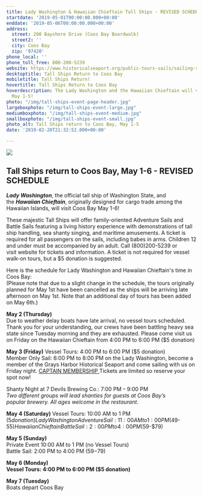 ```yaml
---
title: Lady Washington & Hawaiian Chieftain Tall Ships - REVISED SCHEDULE
startdate: '2019-05-01T00:00:00.000+00:00'
enddate: '2019-05-06T00:00:00.000+00:00'
address:
  street: 200 Bayshore Drive (Coos Bay Boardwalk)
  street2: ''
  city: Coos Bay
  zip: '97420'
phone_local: ''
phone_toll_free: 800-200-5239
website: https://www.historicalseaport.org/public-tours-sails/sailing-schedule/coos-bay-oregon/
desktoptitle: Tall Ships Return to Coos Bay
mobiletitle: Tall Ships Return!
hovertitle: Tall Ships Return to Coos Bay
hoverdescription: The Lady Washington and the Hawaiian Chieftain will visit Coos Bay
  May 1-5!
photo: "/img/tall-ships-event-page-header.jpg"
largeboxphoto: "/img/tall-ships-event-large.jpg"
mediumboxphoto: "/img/tall-ships-event-medium.jpg"
smallboxphoto: "/img/tall-ships-event-small.jpg"
photo_alt: Tall Ships return to Coos Bay, May 1-5
date: '2019-02-20T21:32:52.000+00:00'

---
```

![](/img/tall-ships-blog-header-695x322.jpg)

## Tall Ships return to Coos Bay, May 1-6 - REVISED SCHEDULE

**_Lady Washington_**, the official tall ship of Washington State, and the **_Hawaiian Chieftain_**, originally designed for cargo trade among the Hawaiian Islands, will visit Coos Bay May 1-6!

These majestic Tall Ships will offer family-oriented Adventure Sails and Battle Sails featuring a living history experience with demonstrations of tall ship handling, sea shanty singing, and maritime amusements. A ticket is required for all passengers on the sails, including babes in arms. Children 12 and under must be accompanied by an adult.
Call (800)200-5239 or visit website for tickets and information. A ticket is not required for vessel walk-on tours, but a $5 donation is suggested.

Here is the schedule for Lady Washington and Hawaiian Chieftain's time in Coos Bay:  
(Please note that due to a slight change in the schedule, the tours originally planned for May 1st have been cancelled as the ships will be arriving late afternoon on May 1st. Note that an additional day of tours has been added on May 6th.)

**May 2 (Thursday)**  
Due to weather delay boats have late arrival, no vessel tours scheduled. Thank you for your understanding, our crews have been battling heavy sea state since Tuesday morning and they are exhausted. Please come visit us on Friday on the Hawaiian Chieftain from 4:00 PM to 6:00 PM ($5 donation)

**May 3 (Friday)**
Vessel Tours: 4:00 PM to 6:00 PM ($5 donation)  
Member Only Sail: 6:00 PM to 8:00 PM on the Lady Washington, become a member of the Grays Harbor Historical Seaport and come sailing with us on Friday night. [CAPTAIN MEMBERSHIP ](https://tallshipstore.com/products/captain)Tickets are limited so reserve your spot now!

Shanty Night at 7 Devils Brewing Co.: 7:00 PM – 9:00 PM  
_Two different groups will lead shanties for guests at Coos Bay’s_  
_popular brewery. All ages welcome in the restaurant._

**May 4 (Saturday)**
Vessel Tours: 10:00 AM to 1 PM ($5 donation) Lady Washington
Adventure Sail: 11:00 AM to 1:00 PM ($49-$55) Hawaiian Chieftain
Battle Sail: 2:00 PM to 4:00 PM ($59-$79)

**May 5 (Sunday)**   
Private Event 10:00 AM to 1 PM (no Vessel Tours)  
Battle Sail: 2:00 PM to 4:00 PM ($59-$79)

**May 6 (Monday)  
Vessel Tours: 4:00 PM to 6:00 PM ($5 donation)**

**May 7 (Tuesday)**  
Boats depart Coos Bay